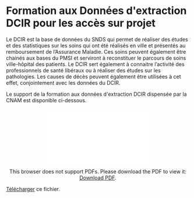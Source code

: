 # Formation aux Données d'extraction DCIR pour les accès sur projet
<!-- SPDX-License-Identifier: MPL-2.0 -->
Le DCIR est la base de données du SNDS qui permet de réaliser des études et des statistiques sur les soins qui ont été réalisés en ville et présentés au remboursement de l’Assurance Maladie. Ces soins peuvent également être chainés aux bases du PMSI et serviront à reconstituer le parcours de soins ville-hôpital des patients. Le DCIR sert également à connaitre l’activité des professionnels de santé libéraux ou à réaliser des études sur les pathologies. Les causes de décès peuvent également être utilisées à cet effet, conjointement avec les données du DCIR.

Le support de la formation aux données d'extraction DCIR dispensée par la CNAM est disponible ci-dessous.

<p style="text-align: center;">
<object data="../../files/Cnam/2020-06-19_CNAM-donnees-extraction-pour-acces-sur-projet-mai-2020-VF_MLP-2.0.pdf" type="application/pdf" width="500px" height="450px">
    <embed src="../../files/Cnam/2020-06-19_CNAM-donnees-extraction-pour-acces-sur-projet-mai-2020-VF_MLP-2.0.pdf" type="application/pdf">
        <p>This browser does not support PDFs. Please download the PDF to view it: <a href="../../files/Cnam/2020-06-19_CNAM-donnees-extraction-pour-acces-sur-projet-mai-2020-VF_MLP-2.0.pdf">Download PDF</a>.</p>
    </embed>
</object>
</p>

[Télécharger](../../files/Cnam/2020-06-19_CNAM-donnees-extraction-pour-acces-sur-projet-mai-2020-VF_MLP-2.0.pdf) ce fichier.